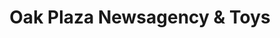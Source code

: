 ---
title: "Oak Plaza Newsagency & Toys"
url: /stirling/oak-plaza-newsagency-und-toys/
shop: Zeitungen
---